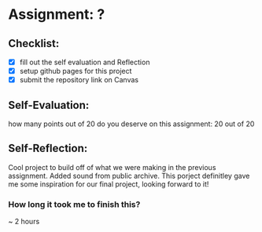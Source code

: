 # Assignment: ?

## Checklist:
- [x] fill out the self evaluation and Reflection
- [x] setup github pages for this project
- [x] submit the repository link on Canvas

## Self-Evaluation:

how many points out of 20 do you deserve on this assignment: 20 out of 20

## Self-Reflection:
Cool project to build off of what we were making in the previous assignment. Added sound from public archive. This porject definitley gave me some inspiration for our final project, looking forward to it!
### How long it took me to finish this?
~ 2 hours